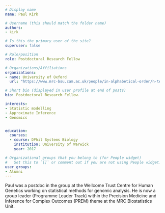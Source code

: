 ```yaml
---
# Display name
name: Paul Kirk

# Username (this should match the folder name)
authors:
- kirk

# Is this the primary user of the site?
superuser: false

# Role/position
role: Postdoctoral Research Fellow

# Organizations/Affiliations
organizations:
- name: University of Oxford
  url: "https://www.mrc-bsu.cam.ac.uk/people/in-alphabetical-order/h-to-m/paul-kirk/"

# Short bio (displayed in user profile at end of posts)
bio: Postdoctoral Research Fellow.

interests:
- Statistic modelling
- Approximate Inference
- Genomics


education:
  courses:
  - course: DPhil Systems Biology
    institution: University of Warwick
    year: 2017

# Organizational groups that you belong to (for People widget)
#   Set this to `[]` or comment out if you are not using People widget.
user_groups:
- Alumni
---
```


Paul was a postdoc in the group at the Wellcome Trust Centre for Human Genetics working on statistical methods for genomic analysis. He is now a group leader (Programme Leader Track) within the Precision Medicine and Inference for Complex Outcomes (PREM) theme at the MRC Biostatistics Unit.